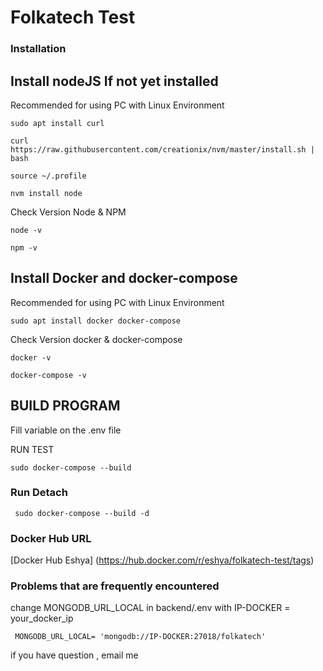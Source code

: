 # Folkatech Test
### Installation

##  Install nodeJS If not yet installed

Recommended for using PC with Linux Environment

``` sudo apt install curl ```

``` curl https://raw.githubusercontent.com/creationix/nvm/master/install.sh | bash ```

``` source ~/.profile ```

``` nvm install node ```

Check Version Node & NPM

``` node -v ```

``` npm -v ```
##  Install Docker and docker-compose

Recommended for using PC with Linux Environment

``` sudo apt install docker docker-compose ```

Check Version docker & docker-compose

``` docker -v ```

``` docker-compose -v ```

##  BUILD PROGRAM

Fill variable on the .env file 

RUN TEST

``` sudo docker-compose --build ```



### Run Detach
```  sudo docker-compose --build -d ```


### Docker Hub URL 

[Docker Hub Eshya] (https://hub.docker.com/r/eshya/folkatech-test/tags)


### Problems that are frequently encountered

change MONGODB_URL_LOCAL in backend/.env with IP-DOCKER = your_docker_ip

```  MONGODB_URL_LOCAL= 'mongodb://IP-DOCKER:27018/folkatech' ```


if you have question , email me


